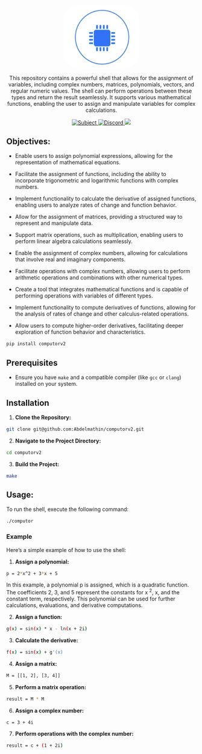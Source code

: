<p align="center">
	<a href="" target="blank">
		<img style="border-radius: 40px;" src="docs/assets/img/computorv2.png" width="200" alt="Toast Logo" />
	</a>
</p>

<p align="center">
	This repository contains a powerful shell that allows for the assignment of variables, including complex numbers, matrices, polynomials, vectors, and regular numeric values. The shell can perform operations between these types and return the result seamlessly. It supports various mathematical functions, enabling the user to assign and manipulate variables for complex calculations.
</p>

<p align="center">
		<a href="https://abdelmathin.github.io/42attachments/subjects/en//42subjects-computorv1.pdf" target="_blank">
			<img src="https://img.shields.io/badge/subject-pdf-red" alt="Subject"/>
		</a>
		<a href="#">
			<img src="https://img.shields.io/badge/version-v1.0.0-blue" alt="Discord"/>
		</a>
		<!-- <a href="https://discord.gg/Xvqyc33KRR" target="_blank">
			<img src="https://img.shields.io/badge/discord-online-brightgreen.svg" alt="Discord"/>
		</a>
		<a href="https://twitter.com/abdelmathin" target="_blank">
			<img src="https://img.shields.io/badge/twitter-online-brightgreen.svg">
		</a> -->
		<a href="https://paypal.me/abdelmathin" target="_blank">
			<img src="https://img.shields.io/badge/Donate-PayPal-ff3f59.svg"/>
		</a>
</p>

## Objectives:

- Enable users to assign polynomial expressions, allowing for the representation of mathematical equations.

- Facilitate the assignment of functions, including the ability to incorporate trigonometric and logarithmic functions with complex numbers.

- Implement functionality to calculate the derivative of assigned functions, enabling users to analyze rates of change and function behavior.

- Allow for the assignment of matrices, providing a structured way to represent and manipulate data.

- Support matrix operations, such as multiplication, enabling users to perform linear algebra calculations seamlessly.

- Enable the assignment of complex numbers, allowing for calculations that involve real and imaginary components.

- Facilitate operations with complex numbers, allowing users to perform arithmetic operations and combinations with other numerical types.

- Create a tool that integrates mathematical functions and is capable of performing operations with variables of different types.

- Implement functionality to compute derivatives of functions, allowing for the analysis of rates of change and other calculus-related operations.

- Allow users to compute higher-order derivatives, facilitating deeper exploration of function behavior and characteristics.

```bash
pip install computorv2
```

## Prerequisites
- Ensure you have `make` and a compatible compiler (like `gcc` or `clang`) installed on your system.

## Installation

1. **Clone the Repository:**
```bash
git clone git@github.com:Abdelmathin/computorv2.git
```

2. **Navigate to the Project Directory:**
```bash
cd computorv2
```

3. **Build the Project:**
```bash
make
```

## Usage:

To run the shell, execute the following command:

```bash
./computor
```

### Example

Here’s a simple example of how to use the shell:

1. **Assign a polynomial:**
```bash
p = 2*x^2 + 3*x + 5
```
In this example, a polynomial p is assigned, which is a quadratic function. The coefficients 2, 3, and 5 represent the constants for x <sup>2</sup>, x, and the constant term, respectively. This polynomial can be used for further calculations, evaluations, and derivative computations.

2. **Assign a function:**
```bash
g(x) = sin(x) * x - ln(x + 2i)
```

3. **Calculate the derivative:**
```bash
f(x) = sin(x) + g'(x)
```

4. **Assign a matrix:**
```bash
M = [[1, 2], [3, 4]]
```

5. **Perform a matrix operation:**
```bash
result = M * M
```

6. **Assign a complex number:**
```bash
c = 3 + 4i
```

7. **Perform operations with the complex number:**
```bash
result = c + (1 + 2i)
```



<!--

# Derivative:

- To differentiate
$$ P(x) = a . x^n + b $$
where a, x, n, b are all functions of x, we use the product rule, the chain rule, and the general power rule.



$$
\begin{bmatrix}
 0 & 0 & 0 & 0 \\
 0 & 0 & 0 & 0 \\
 0 & 0 & 0 & 0 \\
 0 & 0 & 0 & 0 \\
\end{bmatrix}
$$
--->

<!-- $$  P(x) = a . x^n + b $$

$$  \frac{d P(x)}{d x} = \frac{d a}{d x} . x^n + a . \frac{d x^n}{d x} + \frac{d b}{d x} $$
$$ \frac{d x^n}{d x} = $$ -->


